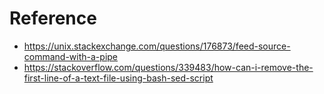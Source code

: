 # Reference
- https://unix.stackexchange.com/questions/176873/feed-source-command-with-a-pipe
- https://stackoverflow.com/questions/339483/how-can-i-remove-the-first-line-of-a-text-file-using-bash-sed-script
